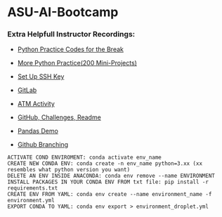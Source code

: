 # ASU-AI-Bootcamp

### Extra Helpfull Instructor Recordings:
* [Python Practice Codes for the Break](https://pythonprogramming.net/)
* [More Python Practice(200 Mini-Projects)](https://thecleverprogrammer.com/2021/01/14/python-projects-with-source-code/)
* [Set Up SSH Key](https://docs.github.com/en/authentication/connecting-to-github-with-ssh/generating-a-new-ssh-key-and-adding-it-to-the-ssh-agent)

* [GitLab](https://zoom.us/rec/share/jVyJIva85n9JEn_ay0sbl9Yoa3RYwuWpY5LiYU4loXLCf7x54DpEY0hgrOAfGU8B.YwMtILEWTyxSDSmB?startTime=1664669201000)

* [ATM Activity](https://zoom.us/rec/share/jClmBy6CWbeNSu6R9ZRwKWMMb5-3WutbuYwcmJBmu94PZ5MX4Jt7THzg6HdmT4o.MPrZh98_XpyqfP-J?startTime=1664667713000)

* [GitHub, Challenges, Readme](https://zoom.us/rec/share/vCbsxgKalwlcHw5MkfWTAk5usZlo9-1lsy8IIdJc-i8niyNEN3R7n6iCTSI4EVVm.Tv3hmeKWncn7M68r?startTime=1664669495000)

* [Pandas Demo](https://zoom.us/rec/share/cNNhE83OMwS0NbboHybJ_qnn9IPjm-M_s3dyoEqkxCkgKqoIO_l1udLiMDV4QHtZ.YzyEaHZT-rInHADw?startTime=1665372022000)

* [Github Branching](https://zoom.us/rec/share/DN_KItdVPFezV6GLiPAcA0uPcooMUjSOAZWbGZxgqvsQVqsZUWEHRwDkH92Chrci.lxoBBcanh1QKibS7)

```conda
ACTIVATE COND ENVIROMENT: conda activate env_name
CREATE NEW CONDA ENV: conda create -n env_name python=3.xx (xx resembles what python version you want)
DELETE AN ENV INSIDE ANACONDA: conda env remove --name ENVIRONMENT
INSTALL PACKAGES IN YOUR CONDA ENV FROM txt file: pip install -r requirements.txt
CREATE ENV FROM YAML: conda env create --name environment_name -f environment.yml
EXPORT CONDA TO YAML: conda env export > environment_droplet.yml

```